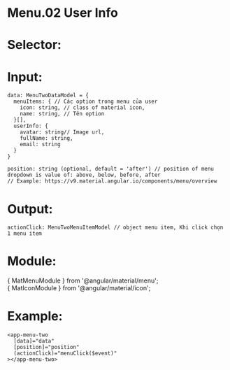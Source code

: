 # Menu.02 User Info

# Selector:

<app-menu-two></app-menu-two>

# Input:

    data: MenuTwoDataModel = {
      menuItems: { // Các option trong menu của user
        icon: string, // class of material icon,
        name: string, // Tên option
      }[],
      userInfo: {
        avatar: string// Image url,
        fullName: string,
        email: string
      }
    }

    position: string (optional, default = 'after') // position of menu dropdown is value of: above, below, before, after
    // Example: https://v9.material.angular.io/components/menu/overview

# Output:

    actionClick: MenuTwoMenuItemModel // object menu item, Khi click chọn 1 menu item

# Module:

{ MatMenuModule } from '@angular/material/menu';  
{ MatIconModule } from '@angular/material/icon';

# Example:

    <app-menu-two
      [data]="data"
      [position]="position"
      (actionClick)="menuClick($event)"
    ></app-menu-two>
